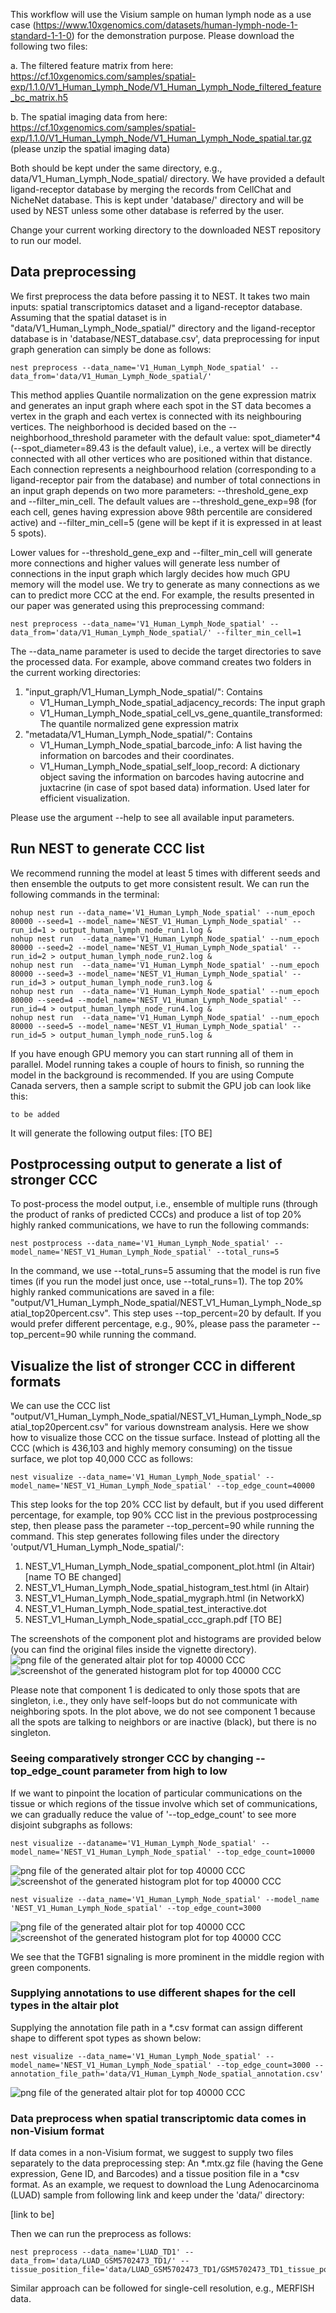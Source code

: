
This workflow will use the Visium sample on human lymph node as a use case (https://www.10xgenomics.com/datasets/human-lymph-node-1-standard-1-1-0) for the demonstration purpose. Please download the following two files:

a. The filtered feature matrix from here: https://cf.10xgenomics.com/samples/spatial-exp/1.1.0/V1_Human_Lymph_Node/V1_Human_Lymph_Node_filtered_feature_bc_matrix.h5

b. The spatial imaging data from here: https://cf.10xgenomics.com/samples/spatial-exp/1.1.0/V1_Human_Lymph_Node/V1_Human_Lymph_Node_spatial.tar.gz (please unzip the spatial imaging data)

Both should be kept under the same directory, e.g., data/V1_Human_Lymph_Node_spatial/ directory. We have provided a default ligand-receptor database by merging the records from CellChat and NicheNet database. This is kept under 'database/' directory and will be used by NEST unless some other database is referred by the user.   

Change your current working directory to the downloaded NEST repository to run our model.

## Data preprocessing 

We first preprocess the data before passing it to NEST. It takes two main inputs: spatial transcriptomics dataset and a ligand-receptor database. Assuming that the spatial dataset is in "data/V1_Human_Lymph_Node_spatial/" directory and the ligand-receptor database is in 'database/NEST_database.csv', data preprocessing for input graph generation can simply be done as follows:
````
nest preprocess --data_name='V1_Human_Lymph_Node_spatial' --data_from='data/V1_Human_Lymph_Node_spatial/'
````
This method applies Quantile normalization on the gene expression matrix and generates an input graph where each spot in the ST data becomes a vertex in the graph and each vertex is connected with its neighbouring vertices. The neighborhood is decided based on the --neighborhood_threshold parameter with the default value: spot_diameter*4 (--spot_diameter=89.43 is the default value), i.e., a vertex will be directly connected with all other vertices who are positioned within that distance. Each connection represents a neighbourhood relation (corresponding to a ligand-receptor pair from the database) and number of total connections in an input graph depends on two more parameters:  --threshold_gene_exp and --filter_min_cell. The default values are --threshold_gene_exp=98 (for each cell, genes having expression above 98th percentile are considered active) and --filter_min_cell=5 (gene will be kept if it is expressed in at least 5 spots). 

Lower values for --threshold_gene_exp and --filter_min_cell will generate more connections and higher values will generate less number of connections in the input graph which largly decides how much GPU memory will the model use. We try to generate as many connections as we can to predict more CCC at the end. For example, the results presented in our paper was generated using this preprocessing command:
````
nest preprocess --data_name='V1_Human_Lymph_Node_spatial' --data_from='data/V1_Human_Lymph_Node_spatial/' --filter_min_cell=1 
````

The --data_name parameter is used to decide the target directories to save the processed data. For example, above command creates two folders in the current working directories: 
1. "input_graph/V1_Human_Lymph_Node_spatial/": Contains
   - V1_Human_Lymph_Node_spatial_adjacency_records: The input graph
   - V1_Human_Lymph_Node_spatial_cell_vs_gene_quantile_transformed: The quantile normalized gene expression matrix
2. "metadata/V1_Human_Lymph_Node_spatial/": Contains
   - V1_Human_Lymph_Node_spatial_barcode_info: A list having the information on barcodes and their coordinates.
   - V1_Human_Lymph_Node_spatial_self_loop_record: A dictionary object saving the information on barcodes having autocrine and juxtacrine (in case of spot based data) information. Used later for efficient visualization.      
  
Please use the argument --help to see all available input parameters.  

## Run NEST to generate CCC list

We recommend running the model at least 5 times with different seeds and then ensemble the outputs to get more consistent result. We can run the following commands in the terminal: 
```
nohup nest run --data_name='V1_Human_Lymph_Node_spatial' --num_epoch 80000 --seed=1 --model_name='NEST_V1_Human_Lymph_Node_spatial' --run_id=1 > output_human_lymph_node_run1.log &
nohup nest run  --data_name='V1_Human_Lymph_Node_spatial' --num_epoch 80000 --seed=2 --model_name='NEST_V1_Human_Lymph_Node_spatial' --run_id=2 > output_human_lymph_node_run2.log &
nohup nest run  --data_name='V1_Human_Lymph_Node_spatial' --num_epoch 80000 --seed=3 --model_name='NEST_V1_Human_Lymph_Node_spatial' --run_id=3 > output_human_lymph_node_run3.log &
nohup nest run  --data_name='V1_Human_Lymph_Node_spatial' --num_epoch 80000 --seed=4 --model_name='NEST_V1_Human_Lymph_Node_spatial' --run_id=4 > output_human_lymph_node_run4.log &
nohup nest run  --data_name='V1_Human_Lymph_Node_spatial' --num_epoch 80000 --seed=5 --model_name='NEST_V1_Human_Lymph_Node_spatial' --run_id=5 > output_human_lymph_node_run5.log &
```
If you have enough GPU memory you can start running all of them in parallel. Model running takes a couple of hours to finish, so running the model in the background is recommended. If you are using Compute Canada servers, then a sample script to submit the GPU job can look like this: 
```
to be added
```

It will generate the following output files: [TO BE]




## Postprocessing output to generate a list of stronger CCC

To post-process the model output, i.e., ensemble of multiple runs (through the product of ranks of predicted CCCs) and produce a list of top 20% highly ranked communications, we have to run the following commands:

````
nest postprocess --data_name='V1_Human_Lymph_Node_spatial' --model_name='NEST_V1_Human_Lymph_Node_spatial' --total_runs=5 
````

  In the command, we use --total_runs=5 assuming that the model is run five times (if you run the model just once, use --total_runs=1). The top 20% highly ranked communications are saved in a file: "output/V1_Human_Lymph_Node_spatial/NEST_V1_Human_Lymph_Node_spatial_top20percent.csv". This step uses --top_percent=20 by default. If you would prefer different percentage, e.g., 90%, please pass the parameter --top_percent=90 while running the command.


## Visualize the list of stronger CCC in different formats

We can use the CCC list "output/V1_Human_Lymph_Node_spatial/NEST_V1_Human_Lymph_Node_spatial_top20percent.csv" for various downstream analysis. Here we show how to visualize those CCC on the tissue surface. Instead of plotting all the CCC (which is 436,103 and highly memory consuming) on the tissue surface, we plot top 40,000 CCC as follows:

````
nest visualize --data_name='V1_Human_Lymph_Node_spatial' --model_name='NEST_V1_Human_Lymph_Node_spatial' --top_edge_count=40000
````

This step looks for the top 20% CCC list by default, but if you used different percentage, for example, top 90% CCC list in the previous postprocessing step, then please pass the parameter --top_percent=90 while running the command. This step generates following files under the directory 'output/V1_Human_Lymph_Node_spatial/': 
1. NEST_V1_Human_Lymph_Node_spatial_component_plot.html (in Altair) [name TO BE changed]
2. NEST_V1_Human_Lymph_Node_spatial_histogram_test.html (in Altair)
3. NEST_V1_Human_Lymph_Node_spatial_mygraph.html (in NetworkX)
4. NEST_V1_Human_Lymph_Node_spatial_test_interactive.dot
5. NEST_V1_Human_Lymph_Node_spatial_ccc_graph.pdf [TO BE]

The screenshots of the component plot and histograms are provided below (you can find the original files inside the vignette directory). 
![png file of the generated altair plot for top 40000 CCC](../images/altair_plot_human_lymph_top40000.png)
![screenshot of the generated histogram plot for top 40000 CCC](../images/histogram_human_lymph_top40000.png)

Please note that component 1 is dedicated to only those spots that are singleton, i.e., they only have self-loops but do not communicate with neighboring spots. In the plot above, we do not see component 1 because all the spots are talking to neighbors or are inactive (black), but there is no singleton.  

### Seeing comparatively stronger CCC by changing --top_edge_count parameter from high to low

If we want to pinpoint the location of particular communications on the tissue or which regions of the tissue involve which set of communications, we can gradually reduce the value of '--top_edge_count' to see more disjoint subgraphs as follows:   

````
nest visualize --dataname='V1_Human_Lymph_Node_spatial' --model_name='NEST_V1_Human_Lymph_Node_spatial' --top_edge_count=10000
````
![png file of the generated altair plot for top 40000 CCC](../images/altair_plot_human_lymph_top10000.png)
![screenshot of the generated histogram plot for top 40000 CCC](../images/histogram_human_lymph_top10000.png)

````
nest visualize --data_name='V1_Human_Lymph_Node_spatial' --model_name 'NEST_V1_Human_Lymph_Node_spatial' --top_edge_count=3000
````
![png file of the generated altair plot for top 40000 CCC](../images/altair_plot_human_lymph_top3000.png)
![screenshot of the generated histogram plot for top 40000 CCC](../images/histogram_human_lymph_top3000.png)

We see that the TGFB1 signaling is more prominent in the middle region with green components. 

### Supplying annotations to use different shapes for the cell types in the altair plot

Supplying the annotation file path in a *.csv format can assign different shape to different spot types as shown below: 

````
nest visualize --data_name='V1_Human_Lymph_Node_spatial' --model_name='NEST_V1_Human_Lymph_Node_spatial' --top_edge_count=3000 --annotation_file_path='data/V1_Human_Lymph_Node_spatial_annotation.csv'
````

![png file of the generated altair plot for top 40000 CCC](../images/altair_plot_human_lymph_top3000_annotated.png)


### Data preprocess when spatial transcriptomic data comes in non-Visium format

If data comes in a non-Visium format, we suggest to supply two files separately to the data preprocessing step: An *.mtx.gz file (having the Gene expression, Gene ID, and Barcodes) and a tissue position file in a *csv format. As an example, we request to download the Lung Adenocarcinoma (LUAD) sample from following link and keep under the 'data/' directory: 

[link to be]

Then we can run the preprocess as follows:
```
nest preprocess --data_name='LUAD_TD1' --data_from='data/LUAD_GSM5702473_TD1/' --tissue_position_file='data/LUAD_GSM5702473_TD1/GSM5702473_TD1_tissue_positions_list.csv'
```

Similar approach can be followed for single-cell resolution, e.g., MERFISH data. 


   




